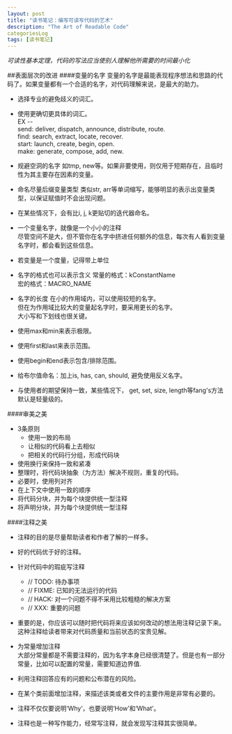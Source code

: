 ```yaml
---
layout: post
title: "读书笔记：编写可读写代码的艺术"
description: "The Art of Readable Code"
categoriesLog
tags: [读书笔记]
---
```


*可读性基本定理，代码的写法应当使别人理解他所需要的时间最小化*

##表面层次的改进
####变量的名字
变量的名字是最能表现程序想法和思路的代码了。如果变量都有一个合适的名字，对代码理解来说，是最大的助力。  

*  选择专业的避免歧义的词汇。  

*  使用更确切更具体的词汇。  
EX --  
send: deliver, dispatch, announce, distribute, route.  
find: search, extract, locate, recover.  
start: launch, create, begin, open.  
make: generate, compose, add, new.  
* 规避空洞的名字
如tmp, new等。如果非要使用，则仅用于短期存在，且临时性为其主要存在因素的变量。  

* 命名尽量后缀变量类型
类似str, arr等单词缩写，能够明显的表示出变量类型，以保证赋值时不会出现问题。  

* 在某些情况下，会有比i, j, k更贴切的迭代器命名。  

* 一个变量名字，就像是一个小小的注释  
尽管空间不是大，但不管你在名字中挤进任何额外的信息，每次有人看到变量名字时，都会看到这些信息。  

* 若变量是一个度量，记得带上单位  

* 名字的格式也可以表示含义
常量的格式：kConstantName  
宏的格式：MACRO_NAME  

* 名字的长度
在小的作用域内，可以使用较短的名字。  
但在为作用域比较大的变量起名字时，要采用更长的名字。  
大小写和下划线也很关键。  

* 使用max和min来表示极限。  

* 使用first和last来表示范围。  

* 使用begin和end表示包含/排除范围。  

* 给布尔值命名：加上is, has, can, should, 避免使用反义名字。  

* 与使用者的期望保持一致，某些情况下， get, set, size, length等fang's方法默认是轻量级的。  


####审美之美  
* 3条原则
	* 使用一致的布局  
	* 让相似的代码看上去相似
	* 把相关的代码行分组，形成代码块
* 使用换行来保持一致和紧凑
* 整理时，将代码块抽象（为方法）解决不规则，重复的代码。
* 必要时，使用列对齐
* 在上下文中使用一致的顺序
* 将代码分块，并为每个块提供统一型注释  
* 将声明分块，并为每个块提供统一型注释

####注释之美
* 注释的目的是尽量帮助读者和作者了解的一样多。
* 好的代码优于好的注释。

* 针对代码中的瑕疵写注释  
	* // TODO: 待办事项  
	* // FIXME: 已知的无法运行的代码
	* // HACK: 对一个问题不得不采用比较粗糙的解决方案
	* // XXX: 重要的问题
	
* 重要的是，你应该可以随时把代码将来应该如何改动的想法用注释记录下来。这种注释给读者带来对代码质量和当前状态的宝贵见解。
* 为常量增加注释  
	大部分常量都是不需要注释的，因为名字本身已经很清楚了。但是也有一部分常量，比如可以配置的常量，需要知道边界值.  
	
* 利用注释回答应有的问题和公布潜在的风险。  

* 在某个类前面增加注释，来描述该类或者文件的主要作用是非常有必要的。  

* 注释不仅仅要说明‘Why’，也要说明‘How’和‘What’。

* 注释也是一种写作能力，经常写注释，就会发现写注释其实很简单。




<br>